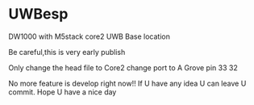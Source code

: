 # UWBesp
DW1000 with M5stack core2 UWB Base location

Be careful,this is very early publish

Only change the head file to Core2
change port to A Grove pin 33 32

No more feature is develop right now!!
If U have any idea U can leave U commit.
Hope U have a nice day
